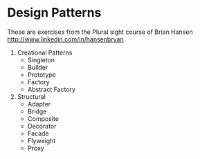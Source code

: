 # Design Patterns
These are exercises from the Plural sight course of Brian Hansen http://www.linkedin.com/in/hansenbryan
1. Creational Patterns
    - Singleton 
    - Builder
    - Prototype
    - Factory
    - Abstract Factory
 2. Structural
 	- Adapter
 	- Bridge
 	- Composite
 	- Decorator
 	- Facade
 	- Flyweight
 	- Proxy